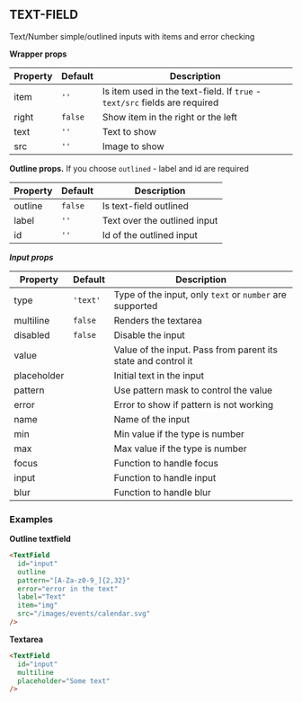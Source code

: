 ## TEXT-FIELD

Text/Number simple/outlined inputs with items and error checking

**Wrapper props**

Property | Default | Description
--- | --- | ---
item | `''` | Is item used in the text-field. If `true` - `text/src` fields are required
right | `false` | Show item in the right or the left
text | `''` | Text to show
src | `''` | Image to show

**Outline props.** If you choose `outlined` - label and id are required

Property | Default | Description
--- | --- | ---
outline | `false` | Is text-field outlined
label | `''` | Text over the outlined input
id | `''` | Id of the outlined input

***Input props***

Property | Default | Description
--- | --- | ---
type | `'text'` | Type of the input, only `text` or `number` are supported
multiline | `false` | Renders the textarea
disabled | `false` |Disable the input
value |  | Value of the input. Pass from parent its state and control it
placeholder |  | Initial text in the input
pattern |  | Use pattern mask to control the value
error |  | Error to show if pattern is not working
name |  | Name of the input
min |  | Min value if the type is number
max |  | Max value if the type is number
focus |  | Function to handle focus
input |  | Function to handle input
blur |  | Function to handle blur



### Examples

**Outline textfield**

```html
<TextField
  id="input"
  outline
  pattern="[A-Za-z0-9_]{2,32}"
  error="error in the text"
  label="Text"
  item="img"
  src="/images/events/calendar.svg"
/>
```

**Textarea**

```html
<TextField
  id="input"
  multiline
  placeholder="Some text"
/>
```
